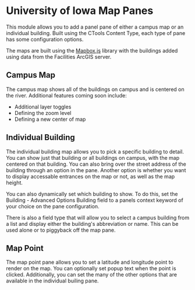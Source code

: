 # University of Iowa Map Panes

This module allows you to add a panel pane of either a campus map or an
individual building. Built using the CTools Content Type, each type of pane has
some configuration options.

The maps are built using the [Mapbox.js](https://www.mapbox.com/mapbox.js/)
library with the buildings added using data from the Facilities ArcGIS server.

## Campus Map

The campus map shows all of the buildings on campus and is centered on the
river. Additional features coming soon include:

* Additional layer toggles
* Defining the zoom level
* Defining a new center of map

## Individual Building

The individual building map allows you to pick a specific building to detail.
You can show just that building or all buildings on campus, with the map
centered on that building. You can also bring over the street address of the
building through an option in the pane. Another option is whether you want to
display accessable entrances on the map or not, as well as the map height.

You can also dynamically set which building to show. To do this, set the
Building - Advanced Options Building field to a panels context keyword of your
choice on the pane configuration.

There is also a field type that will allow you to select a campus building from a list and display either the building's abbreviation or name. This can be used alone or to piggyback off the map pane.

## Map Point
The map point pane allows you to set a latitude and longitude point to render on
the map. You can optionally set popup text when the point is clicked.
Additionally, you can set the many of the other options that are available in
the individual builing pane.
